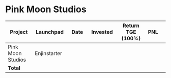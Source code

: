 # Pink Moon Studios



<table data-full-width="true"><thead><tr><th width="152">Project</th><th width="138">Launchpad</th><th width="132">Date</th><th width="133">Invested</th><th width="176">Return TGE (100%)</th><th>PNL</th><th></th></tr></thead><tbody><tr><td>Pink Moon Studios</td><td>Enjinstarter</td><td></td><td></td><td></td><td></td><td></td></tr><tr><td><strong>Total</strong></td><td></td><td></td><td></td><td></td><td></td><td></td></tr></tbody></table>

